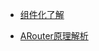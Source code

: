 - [组件化了解](https://github.com/AirrWang/TechnologyStack/blob/master/%E7%BB%84%E4%BB%B6%E5%8C%96%E4%BA%86%E8%A7%A3.md)

- [ARouter原理解析](https://github.com/AirrWang/TechnologyStack/blob/master/ARouter%E5%8E%9F%E7%90%86%E8%A7%A3%E6%9E%90.md)
